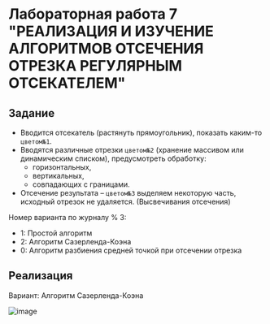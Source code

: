 # Лабораторная работа 7 "РЕАЛИЗАЦИЯ И ИЗУЧЕНИЕ АЛГОРИТМОВ ОТСЕЧЕНИЯ ОТРЕЗКА РЕГУЛЯРНЫМ ОТСЕКАТЕЛЕМ"

## Задание 

- Вводится отсекатель (растянуть прямоугольник), показать каким-то `цветом№1`. 
- Вводятся различные отрезки `цветом№2` (хранение массивом или динамическим списком), 
  предусмотреть обработку:
    - горизонтальных, 
    - вертикальных, 
    - совпадающих с границами.
- Отсечение результата – `цветом№3` выделяем некоторую часть, исходный отрезок не удаляется. (Высвечивания отсечения)

Номер варианта по журналу % 3:
- 1: Простой алгоритм
- 2: Алгоритм Сазерленда-Коэна
- 0: Алгоритм разбиения средней точкой при отсечении отрезка

## Реализация

Вариант: Алгоритм Сазерленда-Коэна

![image](https://user-images.githubusercontent.com/62243773/173195386-cbcf1062-dff0-435d-b2d8-9a84b0a9311b.png)
